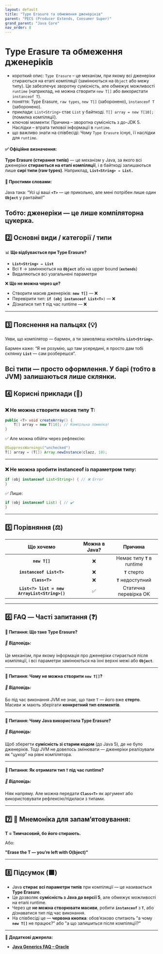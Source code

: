 ```yaml
---
layout: default
title: "Type Erasure та обмеження дженеріків"
parent: "PECS (Producer Extends, Consumer Super)"
grand_parent: "Java Core"
nav_order: 8
---
```


# Type Erasure та обмеження дженеріків

*   короткий опис: `Type Erasure` – це механізм, при якому всі дженеріки стираються на етапі компіляції (замінюються на `Object` або межу типу). Це забезпечує зворотну сумісність, але обмежує можливості `runtime` (наприклад, не можна створити `new T[]` або використати `instanceof T`).
*   поняття: Type Erasure, `raw types`, `new T[]` (заборонено), `instanceof T` (заборонено).
*   приклади: `List<String>` стає `List` у байткоді. `T[] array = new T[10];` (помилка компіляції).
*   ключові моменти: Причина – зворотна сумісність з до-JDK 5. Наслідки – втрата типової інформації в `runtime`.
*   що важливо знати на співбесіді: Чому `Type Erasure` існує, її наслідки для `runtime`.
#### **✅ Офіційне визначення:**

**Type Erasure (стирання типів)** — це механізм у Java, за якого всі дженеріки **стираються на етапі компіляції**, і в байткоді залишаються лише **сирі типи (raw types)**. Наприклад, **`List<String> → List.`**

#### **🧠 Простими словами:**

Java така: “Усі ці ваші **`<T>`** — це прикольно, але мені потрібен лише один **`Object`** у рантаймі\!”

Тобто: дженеріки — це лише **компіляторна цукерка**.
---

## **2️⃣ Основні види / категорії / типи**

📊 **Що відбувається при Type Erasure?**

* **`List<String> → List`**
* Всі **`T`** → замінюються на **`Object`** або на upper bound (**`extends`**)
* Видаляються всі узагальнені параметри

❌ **Що не можна через це?**

* Створити масив дженеріків: **`new T[]`** — ❌
* Перевірити тип: **`if (obj instanceof List<T>`**`)` — ❌
* Дізнатися тип **`T`** під час runtime — ❌

---

## **3️⃣ Пояснення на пальцях (💡)**

Уяви, що компілятор — бармен, а ти замовляєш коктейль **`List<String>`**.

Бармен каже: “Я не розумію, що там усередині, я просто дам тобі склянку **`List`** — сам розберешся”.

Всі типи — просто оформлення. У барі (тобто в JVM) залишаються лише склянки.
---

## **4️⃣ Корисні приклади (🧪)**

### **❌ Не можна створити масив типу T:**

```java
public <T> void createArray() {
    T[] array = new T[10]; // Компільна помилка!
}
```
✅ Але можна обійти через рефлексію:

```java
@SuppressWarnings("unchecked")
T[] array = (T[]) Array.newInstance(clazz, 10);
```
---

### **❌ Не можна зробити instanceof із параметром типу:**


```java
if (obj instanceof List<String>) { // ❌ Error
}
```
✅ Лише:

```java
if (obj instanceof List) { // ✔️
}
```
---

## **5️⃣ Порівняння (⚖️)**

| Що хочемо | Можна в Java? | Причина |
| :---: | :---: | :---: |
| **`new T[]`** | ❌ | Немає типу **`T`** в runtime |
| **`instanceof List<T>`** | ❌ | **`T`** стерто |
| **`Class<T>`** | ❌ | **`T`** недоступний |
| **`List<?> list = new ArrayList<String>()`** | ✅ | Статична перевірка OK |

---

## **6️⃣ FAQ — Часті запитання (❓)**

#### **🔹 Питання: Що таке Type Erasure?**

##### **💬 Відповідь:**

Це механізм, при якому інформація про дженеріки стирається після компіляції, і всі параметри замінюються на їхні верхні межі або **`Object`**.

---

#### **🔹 Питання: Чому не можна створити `new T[]`?**

##### **💬 Відповідь:**

Бо під час виконання JVM не знає, що таке `T` — його вже **стерто**. Масиви ж мають зберігати **конкретний тип елементів**.

---

#### **🔹 Питання: Чому Java використала Type Erasure?**

##### **💬 Відповідь:**

Щоб зберегти **сумісність зі старим кодом** (до Java 5), де не було дженеріків. Тоді JVM не довелось змінювати — дженеріки реалізували як "цукор" на рівні компілятора.

---

#### **🔹 Питання: Як отримати тип `T` під час runtime?**

##### **💬 Відповідь:**

Ніяк напряму. Але можна передати **`Class<T>`** як аргумент або використовувати рефлексію/підкласи з типами.

---

## **7️⃣ 🧠 Мнемоніка для запам’ятовування:**

**T \= Тимчасовий, бо його стирають.**

Або:

**"Erase the T — you’re left with O(bject)"**

---

## **8️⃣ Підсумок (🟩)**

* Java **стирає всі параметри типів** при компіляції — це називається **Type Erasure**.
* Це дозволяє **сумісність з Java до версії 5**, але обмежує можливості на етапі runtime.
* Через це **не можна створювати масиви**, робити **`instanceof`** з **`T`**, або дізнаватися тип під час виконання.
* На співбесіді це — **червона кнопка**: обов’язково спитають "а чому **`new T[]`** не працює?" або "а що залишиться після компіляції?"

---

**🔗 Додаткові джерела:**

* [**Java Generics FAQ – Oracle**](https://docs.oracle.com/javase/tutorial/java/generics/erasure.html)